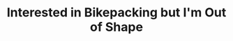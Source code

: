 ---
layout: community
category: community
title: "Interested in Bikepacking but I'm Out of Shape"
description: "I just bought a bike with plans to get into bikepacking. I've always liked biking, but I haven't done it for about 10 years. So the bike came in, I set it up, then I took it for a test ride.Wow! I am out of shape!"
isTopLevel: false
isSingleLevel: false
isArticle: false
datePublished: 2022-06-17 15:22:00 +0300
dateModified: 2022-06-17 15:22:00 +0300
published: false
---